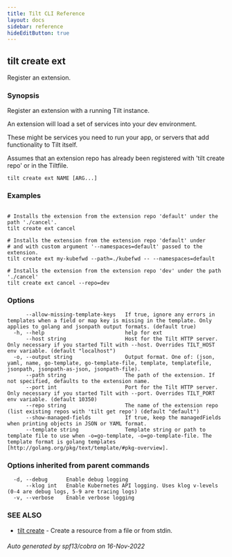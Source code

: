 ```yaml
---
title: Tilt CLI Reference
layout: docs
sidebar: reference
hideEditButton: true
---
```

## tilt create ext

Register an extension.

### Synopsis

Register an extension with a running Tilt instance.

An extension will load a set of services into your dev environment.

These might be services you need to run your app, or servers
that add functionality to Tilt itself.

Assumes that an extension repo has already been registered
with 'tilt create repo' or in the Tiltfile.


```
tilt create ext NAME [ARG...]
```

### Examples

```

# Installs the extension from the extension repo 'default' under the path './cancel'.
tilt create ext cancel

# Installs the extension from the extension repo 'default' under
# and with custom argument '--namespaces=default' passed to the extension.
tilt create ext my-kubefwd --path=./kubefwd -- --namespaces=default

# Installs the extension from the extension repo 'dev' under the path './cancel'
tilt create ext cancel --repo=dev

```

### Options

```
      --allow-missing-template-keys   If true, ignore any errors in templates when a field or map key is missing in the template. Only applies to golang and jsonpath output formats. (default true)
  -h, --help                          help for ext
      --host string                   Host for the Tilt HTTP server. Only necessary if you started Tilt with --host. Overrides TILT_HOST env variable. (default "localhost")
  -o, --output string                 Output format. One of: (json, yaml, name, go-template, go-template-file, template, templatefile, jsonpath, jsonpath-as-json, jsonpath-file).
      --path string                   The path of the extension. If not specified, defaults to the extension name.
      --port int                      Port for the Tilt HTTP server. Only necessary if you started Tilt with --port. Overrides TILT_PORT env variable. (default 10350)
      --repo string                   The name of the extension repo (list existing repos with 'tilt get repo') (default "default")
      --show-managed-fields           If true, keep the managedFields when printing objects in JSON or YAML format.
      --template string               Template string or path to template file to use when -o=go-template, -o=go-template-file. The template format is golang templates [http://golang.org/pkg/text/template/#pkg-overview].
```

### Options inherited from parent commands

```
  -d, --debug      Enable debug logging
      --klog int   Enable Kubernetes API logging. Uses klog v-levels (0-4 are debug logs, 5-9 are tracing logs)
  -v, --verbose    Enable verbose logging
```

### SEE ALSO

* [tilt create](tilt_create.html)	 - Create a resource from a file or from stdin.

###### Auto generated by spf13/cobra on 16-Nov-2022
